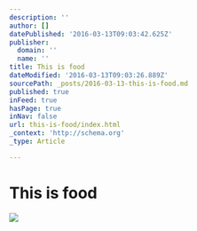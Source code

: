 ```yaml
---
description: ''
author: []
datePublished: '2016-03-13T09:03:42.625Z'
publisher:
  domain: ''
  name: ''
title: This is food
dateModified: '2016-03-13T09:03:26.889Z'
sourcePath: _posts/2016-03-13-this-is-food.md
published: true
inFeed: true
hasPage: true
inNav: false
url: this-is-food/index.html
_context: 'http://schema.org'
_type: Article

---
```

# This is food
![](https://the-grid-user-content.s3-us-west-2.amazonaws.com/df5802dd-5a3e-41cb-90ce-2ac4c79f6c10.png)